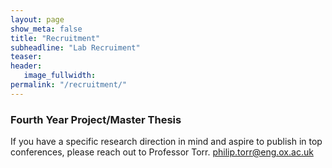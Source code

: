 ```yaml
---
layout: page
show_meta: false
title: "Recruitment"
subheadline: "Lab Recruiment"
teaser: 
header:
   image_fullwidth: 
permalink: "/recruitment/"
---
```


### Fourth Year Project/Master Thesis
If you have a specific research direction in mind and aspire to publish in top conferences, please reach out to Professor Torr. philip.torr@eng.ox.ac.uk
